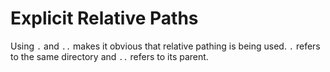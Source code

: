 # Explicit Relative Paths

Using `.` and `..` makes it obvious that relative pathing is being used. `.` refers to the same directory and `..` refers to its parent.
